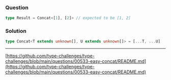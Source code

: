 ### Question

```ts
type Result = Concat<[1], [2]> // expected to be [1, 2]
```

### Solution

```ts
type Concat<T extends unknown[], U extends unknown[]> = [...T, ...U]
```
---
[https://github.com/type-challenges/type-challenges/blob/main/questions/00533-easy-concat/README.md](https://github.com/type-challenges/type-challenges/blob/main/questions/00533-easy-concat/README.md)
